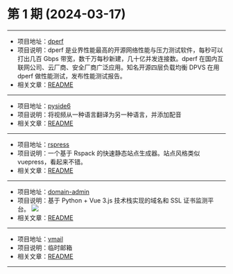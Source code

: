 # 第 1 期 (2024-03-17)

---
- 项目地址：[dperf](https://github.com/baidu/dperf)
- 项目说明：dperf 是业界性能最高的开源网络性能与压力测试软件，每秒可以打出几百 Gbps 带宽，数千万每秒新建，几十亿并发连接数。dperf 在国内互联网公司、云厂商、安全厂商广泛应用。知名开源四层负载均衡 DPVS 在用 dperf 做性能测试，发布性能测试报告。
- 相关文章：[README](https://github.com/baidu/dperf/blob/main/README-CN.md)
---
- 项目地址：[pyside6](https://github.com/jianchang512/pyvideotrans)
- 项目说明：将视频从一种语言翻译为另一种语言，并添加配音
- 相关文章：[README](https://github.com/jianchang512/pyvideotrans/blob/main/README.md)
---
- 项目地址：[rspress](https://github.com/web-infra-dev/rspress)
- 项目说明：一个基于 Rspack 的快速静态站点生成器。站点风格类似 vuepress，看起来不错。
- 相关文章：[README](https://github.com/web-infra-dev/rspress#rspress)
---
- 项目地址：[domain-admin](https://github.com/mouday/domain-admin)
- 项目说明：基于 Python + Vue 3.js 技术栈实现的域名和 SSL 证书监测平台。
  ![](\weekly\static\images\2024-03-17\1703774498579.png)
- 相关文章：[README](https://github.com/mouday/domain-admin#domain-admin)
---
- 项目地址：[vmail](https://github.com/yesmore/vmail)
- 项目说明：临时邮箱
- 相关文章：[README](https://github.com/yesmore/vmail/blob/main/README_zh.md)
---
